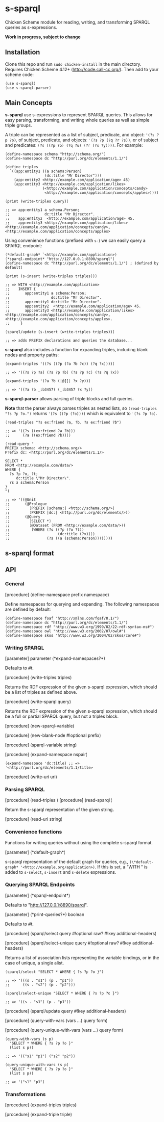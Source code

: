 # s-sparql

Chicken Scheme module for reading, writing, and transforming SPARQL queries as s-expressions.

**Work in progress, subject to change**

## Installation

Clone this repo and run `sudo chicken-install` in the main directory. Requires Chicken Scheme 4.12+ (http://code.call-cc.org/). Then add to your scheme code:

```
(use s-sparql) 
(use s-sparql-parser)
```

## Main Concepts

**s-sparql** use s-expressions to represent SPARQL queries. This allows for easy parsing, transforming, and writing whole queries as well as simple triple groups.

A triple can be represented as a list of subject, predicate, and object: `'(?s ?p ?o)`, of subject, predicate, and objects: `'(?s ?p (?q ?r ?s))`, or of subject and predicates: `(?s ((?p ?o) (?q ?u) (?r (?x ?y))))`. For example:

```
(define-namespace schema "http://schema.org/")
(define-namespace dc "http://purl.org/dc/elements/1.1/")

(define triples
  `((app:entity1 ((a schema:Person)
                  (dc:title "Mr Director")))
    (app:entity2 <http://example.com/application/age> 45)
    (app:entity3 <http://example.com/application/likes> 
                 (<http://example.com/application/concepts/candy>
                  <http://example.com/application/concepts/apples>))))

(print (write-triples query))

;; => app:entity1 a schema.Person;
;;                dc:title "Mr Director".
;;    app:entity2  <http://example.com/application/age> 45.
;;    app:entity3 <http://example.com/application/likes> <http://example.com/application/concepts/candy>, <http://example.com/application/concepts/apples>
```

Using convenience functions (prefixed with `s-`) we can easily query a SPARQL endpoint: 

```
(*default-graph* `<http://example.com/application>)
(*sparql-endpoint* "http://127.0.0.1:8890/sparql")
(define-namespace dc "http://purl.org/dc/elements/1.1/") ; (defined by default)

(print (s-insert (write-triples triples)))

;; => WITH <http://example.com/application> 
;;    INSERT {
;;       app:entity1 a schema:Person;
;;                   dc:title "Mr Director".
;;       app:entity1 dc:title "Mr Director".
;;       app:entity2  <http://example.com/application/age> 45.
;;       app:entity3 <http://example.com/application/likes> <http://example.com/application/concepts/candy>, <http://example.com/application/concepts/apples>.  
;;     }

(sparql/update (s-insert (write-triples triples)))

;; => adds PREFIX declarations and queries the database...

```

**s-sparql** also includes a function for expanding triples, including blank nodes and property paths:

```
(expand-triples '((?s ((?p (?a ?b ?c)) (?q ?x)))))

;; => '((?s ?p ?a) (?s ?p ?b) (?s ?p ?c) (?s ?q ?x))

(expand-triples '(?a ?b (|@[]| ?x ?y)))

;; => '((?a ?b _:b3457) (_:b3457 ?x ?y))
```

**s-sparql-parser** allows parsing of triple blocks and full queries. 

**Note** that the parser always parses triples as nested lists, so `(read-triples "?s ?p ?o.")` returns `'(?s ((?p (?o))))` which is equivalent to `'(?s ?p ?o)`.

```
(read-triples "?s ex:friend ?a, ?b. ?a ex:friend ?b")

;; => '((?s ((ex:friend ?a ?b)))
;;      (?a ((ex:friend ?b))))

(read-query "
PREFIX schema: <http://schema.org/>
Prefix dc: <http://purl.org/dc/elements/1.1/>

SELECT *
FROM <http://example.com/data/>
WHERE {
  ?s ?p ?o, ?t;
     dc:title \"Mr Director\".
  ?s a schema:Person
}
")

;; => '((@Unit 
;;       (@Prologue
;;         (PREFIX |schema:| <http://schema.org/>)
;;         (PREFIX |dc:| <http://purl.org/dc/elements/>))
;;       (@Query
;;         (SELECT *)
;;         (@Dataset (FROM <http://example.com/data/>))
;;          (WHERE (?s ((?p (?o ?t))
;;                      (dc:title (?x))))
;;                 (?s ((a (schema:Person))))))))
```

## s-sparql format

## API

### General

[procedure] (define-namespace prefix namespace)

Define namespaces for querying and expanding. The following namespaces are defined by default:

```
(define-namespace foaf "http://xmlns.com/foaf/0.1/")
(define-namespace dc "http://purl.org/dc/elements/1.1/")
(define-namespace rdf "http://www.w3.org/1999/02/22-rdf-syntax-ns#")
(define-namespace owl "http://www.w3.org/2002/07/owl#")
(define-namespace skos "http://www.w3.org/2004/02/skos/core#")
```

### Writing SPARQL 

[parameter] parameter (\*expand-namespaces?\*)

Defaults to #t.

[procedure] (write-triples triples)

Returns the RDF expression of the given s-sparql expression, which should be a list of triples as defined above.

[procedure] (write-sparql query)

Returns the RDF expression of the given s-sparql expression, which should be a full or partial SPARQL query, but not a triples block.

[procedure] (new-sparql-variable)

[procedure] (new-blank-node #!optional prefix)

[procedure] (sparql-variable string)

[procedure] (expand-namespace nspair)

```
(expand-namespace 'dc:title) ;; => '<http://purl.org/dc/elements/1.1/title>
```

[procedure] (write-uri uri)

### Parsing SPARQL

[procedure] (read-triples <string>)
[procedure] (read-sparql <string>)

Return the s-sparql representation of the given string.

[procedure] (read-uri string)

### Convenience functions

Functions for writing queries without using the complete s-sparql format.

[parameter] (\*default-graph\*)

s-sparql representation of the default graph for queries, e.g., `(\*default-graph* '<http://example.org/application>)`. If this is set, a "WITH <GRAPH>" is added to `s-select`, `s-insert` and `s-delete` expressions.

### Querying SPARQL Endpoints

[parameter] (\*sparql-endpoint\*)

Defaults to "http://127.0.0.1:8890/sparql".

[parameter] (\*print-queries?\*) boolean

Defaults to #t.

[procedure] (sparql/select query #!optional raw? #!key additional-headers)

[procedure] (sparql/select-unique query #!optional raw? #!key additional-headers)

Returns a list of association lists representing the variable bindings, or in the case of unique, a single alist.

```
(sparql/select "SELECT * WHERE { ?s ?p ?o }")

;; => '(((s . "s1") (p . "p1"))
;;      ((s . "s2") (p . "p2")))

(sparql/select-unique "SELECT * WHERE { ?s ?p ?o }")

;; => '((s . "s1") (p . "p1"))

```

[procedure] (sparql/update query #!key additional-headers)

[procedure] (query-with-vars (vars ...) query form)

[procedure] (query-unique-with-vars (vars ...) query form)

```
(query-with-vars (s p)
  "SELECT * WHERE { ?s ?p ?o }"
  (list s p))

;; => '(("s1" "p1") ("s2" "p2"))

(query-unique-with-vars (s p)
  "SELECT * WHERE { ?s ?p ?o }"
  (list s p))

;; => '("s1" "p1")

```

### Transformations

[procedure] (expand-triples triples)

[procedure] (expand-triple triple)








